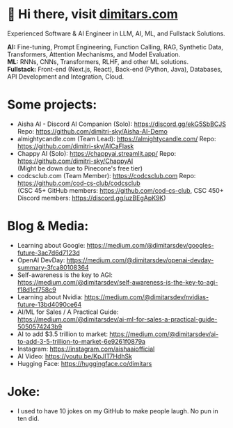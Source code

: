 <h1> 👋 Hi there, visit <a href="https://dimitars.com">dimitars.com</a> </h1>

Experienced Software & AI Engineer in LLM, AI, ML, and Fullstack Solutions. 

<b>AI:</b> Fine-tuning, Prompt Engineering, Function Calling, RAG, Synthetic Data, Transformers, Attention Mechanisms, and Model Evaluation. <br>
<b>ML:</b> RNNs, CNNs, Transformers, RLHF, and other ML solutions. <br>
<b>Fullstack:</b> Front-end (Next.js, React), Back-end (Python, Java), Databases, API Development and Integration, Cloud. <br>

<h1> Some projects: </h1>

- Aisha AI - Discord AI Companion (Solo): https://discord.gg/ekG5SbBCJS Repo: https://github.com/dimitri-sky/Aisha-AI-Demo <br>
- almightycandle.com (Team Lead): https://almightycandle.com/ Repo: https://github.com/dimitri-sky/AlCaFlask <br>
- Chappy AI (Solo): https://chappyai.streamlit.app/ Repo: https://github.com/dimitri-sky/ChappyAI <br>
(Might be down due to Pinecone's free tier)
- codcsclub.com (Team Member): https://codcsclub.com Repo: https://github.com/cod-cs-club/codcsclub <br>
(CSC 45+ GitHub members: https://github.com/cod-cs-club, CSC 450+ Discord members: https://discord.gg/uzBEgApK9K)

<h1> Blog & Media: </h1>

- Learning about Google: https://medium.com/@dimitarsdev/googles-future-3ac7d6d7123d
- OpenAI DevDay: https://medium.com/@dimitarsdev/openai-devday-summary-3fca80108364
- Self-awareness is the key to AGI: https://medium.com/@dimitarsdev/self-awareness-is-the-key-to-agi-f18d1cf758c9
- Learning about Nvidia: https://medium.com/@dimitarsdev/nvidias-future-13bd4090ce64
- AI/ML for Sales / A Practical Guide: https://medium.com/@dimitarsdev/ai-ml-for-sales-a-practical-guide-5050574243b9
- AI to add $3.5 trillion to market: https://medium.com/@dimitarsdev/ai-to-add-3-5-trillion-to-market-6e9261f0879a
- Instagram: https://instagram.com/aishaaiofficial
- AI Video: https://youtu.be/KpJlT7HdhSk
- Hugging Face: https://huggingface.co/dimitars

<h1> Joke: </h1>

- I used to have 10 jokes on my GitHub to make people laugh. No pun in ten did.
